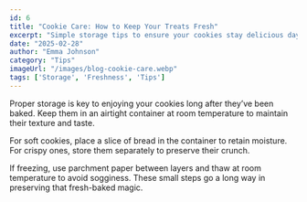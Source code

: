 ```yaml
---
id: 6
title: "Cookie Care: How to Keep Your Treats Fresh"
excerpt: "Simple storage tips to ensure your cookies stay delicious days after purchase."
date: "2025-02-28"
author: "Emma Johnson"
category: "Tips"
imageUrl: "/images/blog-cookie-care.webp"
tags: ['Storage', 'Freshness', 'Tips']
---
```


Proper storage is key to enjoying your cookies long after they’ve been baked. Keep them in an airtight container at room temperature to maintain their texture and taste.

For soft cookies, place a slice of bread in the container to retain moisture. For crispy ones, store them separately to preserve their crunch.

If freezing, use parchment paper between layers and thaw at room temperature to avoid sogginess. These small steps go a long way in preserving that fresh-baked magic.